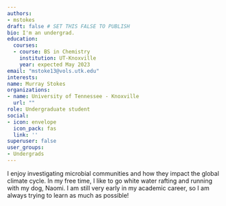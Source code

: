 ```yaml
---
authors:
- mstokes
draft: false # SET THIS FALSE TO PUBLISH
bio: I'm an undergrad.
education:
  courses:
  - course: BS in Chemistry
    institution: UT-Knoxville
    year: expected May 2023
email: "mstoke13@vols.utk.edu"
interests:
name: Murray Stokes
organizations:
- name: University of Tennessee - Knoxville
  url: ""
role: Undergraduate student
social:
- icon: envelope
  icon_pack: fas
  link: ''
superuser: false
user_groups:
- Undergrads
---
```

I enjoy investigating microbial communities and how they impact the global climate cycle. In my free time, I like to go white water rafting and running with my dog, Naomi. I am still very early in my academic career, so I am always trying to learn as much as possible!
